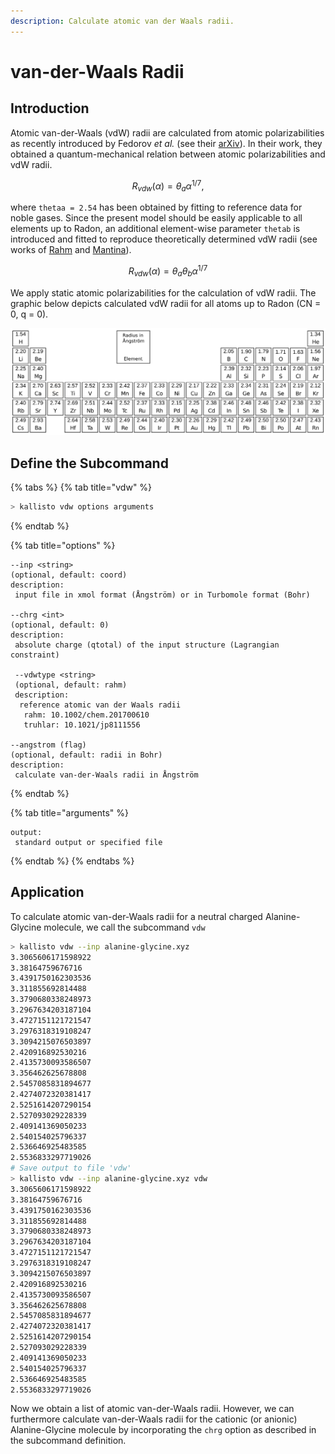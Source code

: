 ```yaml
---
description: Calculate atomic van der Waals radii.
---
```


# van-der-Waals Radii

## Introduction

Atomic van-der-Waals \(vdW\) radii are calculated from atomic polarizabilities as recently introduced by Fedorov _et al._ \(see their [arXiv](https://arxiv.org/abs/1803.11507)\). In their work, they obtained a quantum-mechanical relation between atomic polarizabilities and vdW radii.

$$
R_{vdw}(\alpha) = \theta_a \alpha^{1/7},
$$

where `thetaa = 2.54` has been obtained by fitting to reference data for noble gases. Since the present model should be easily applicable to all elements up to Radon, an additional element-wise parameter `thetab` is introduced and fitted to reproduce theoretically determined vdW radii \(see works of [Rahm](https://chemistry-europe.onlinelibrary.wiley.com/doi/abs/10.1002/chem.201602949) and [Mantina](https://pubs.acs.org/doi/10.1021/jp8111556)\).

$$
R_{vdw}(\alpha) = \theta_a \theta_b\alpha^{1/7}
$$

We apply static atomic polarizabilities for the calculation of vdW radii. The graphic below depicts calculated vdW radii for all atoms up to Radon \(CN = 0, q = 0\).

![](../.gitbook/assets/vdw.png)

## Define the Subcommand

{% tabs %}
{% tab title="vdw" %}
```bash
> kallisto vdw options arguments
```
{% endtab %}

{% tab title="options" %}
```markup
--inp <string> 
(optional, default: coord)
description: 
 input file in xmol format (Ångström) or in Turbomole format (Bohr)

--chrg <int>
(optional, default: 0)
description:
 absolute charge (qtotal) of the input structure (Lagrangian constraint)

 --vdwtype <string>
 (optional, default: rahm)
 description:
  reference atomic van der Waals radii
   rahm: 10.1002/chem.201700610
   truhlar: 10.1021/jp8111556

--angstrom (flag)
(optional, default: radii in Bohr)
description:
 calculate van-der-Waals radii in Ångström
```
{% endtab %}

{% tab title="arguments" %}
```text
output: 
 standard output or specified file
```
{% endtab %}
{% endtabs %}

## Application

To calculate atomic van-der-Waals radii for a neutral charged Alanine-Glycine molecule, we call the subcommand `vdw`

```bash
> kallisto vdw --inp alanine-glycine.xyz
3.3065606171598922
3.38164759676716
3.4391750162303536
3.311855692814488
3.3790680338248973
3.2967634203187104
3.4727151121721547
3.2976318319108247
3.3094215076503897
2.420916892530216
2.4135730093586507
3.356462625678808
2.5457085831894677
2.4274072320381417
2.5251614207290154
2.527093029228339
2.409141369050233
2.540154025796337
2.536646925483585
2.5536833297719026
# Save output to file 'vdw'
> kallisto vdw --inp alanine-glycine.xyz vdw
3.3065606171598922
3.38164759676716
3.4391750162303536
3.311855692814488
3.3790680338248973
3.2967634203187104
3.4727151121721547
3.2976318319108247
3.3094215076503897
2.420916892530216
2.4135730093586507
3.356462625678808
2.5457085831894677
2.4274072320381417
2.5251614207290154
2.527093029228339
2.409141369050233
2.540154025796337
2.536646925483585
2.5536833297719026
```

Now we obtain a list of atomic van-der-Waals radii. However, we can furthermore calculate van-der-Waals radii for the cationic \(or anionic\) Alanine-Glycine molecule by incorporating the `chrg` option as described in the subcommand definition.

